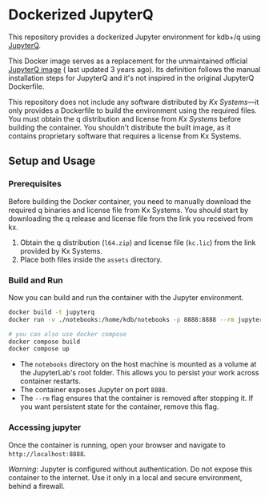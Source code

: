 # Dockerized JupyterQ

This repository provides a dockerized Jupyter environment for kdb+/q
using [JupyterQ](https://github.com/KxSystems/jupyterq).

This Docker image serves as a replacement for the unmaintained official
[JupyterQ image](https://hub.docker.com/r/kxsys/jupyterq) ( last updated 3 years
ago). Its definition follows the manual installation steps for JupyterQ and it's
not inspired in the original JupyterQ Dockerfile.

This repository does not include any software distributed by *Kx Systems*—it
only provides a Dockerfile to build the environment using the required files.
You must obtain the q distribution and license from *Kx Systems* before building
the container. You shouldn't distribute the built image, as it contains
proprietary software that requires a license from Kx Systems. 

## Setup and Usage

### Prerequisites

Before building the Docker container, you need to manually download the required
q binaries and license file from Kx Systems. You should start by downloading the
q release and license file from the link you
received from kx. 

1. Obtain the q distribution (`l64.zip`) and license file (`kc.lic`) from the
   link provided by Kx Systems.
2. Place both files inside the `assets` directory.

### Build and Run

Now you can build and run the container with the Jupyter environment.

```bash
docker build -t jupyterq
docker run -v ./notebooks:/home/kdb/notebooks -p 8888:8888 --rm jupyterq

# you can also use docker compose
docker compose build
docker compose up
```

- The `notebooks` directory on the host machine is mounted as a volume at the 
  JupyterLab's root folder. This allows you to persist your work across 
  container restarts.
- The container exposes Jupyter on port `8888`.
- The `--rm` flag ensures that the container is removed after stopping it. If
  you want persistent state for the container, remove this flag.


### Accessing jupyter

Once the container is running, open your browser and navigate to
`http://localhost:8888`. 

*Warning*: Jupyter is configured without authentication. Do not expose this
container to the internet. Use it only in a local and secure environment, behind
a firewall.
